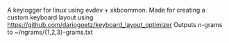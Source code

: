 A keylogger for linux using evdev + xkbcommon.
Made for creating a custom keyboard layout using https://github.com/dariogoetz/keyboard_layout_optimizer
Outputs n-grams to ~/ngrams/{1,2,3}-grams.txt

